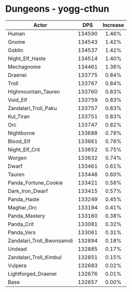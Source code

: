 # Dungeons - yogg-cthun
| Actor | DPS | Increase |
|---|:---:|:---:|
|Human|134590|1.46%|
|Gnome|134543|1.42%|
|Goblin|134537|1.42%|
|Night_Elf_Haste|134514|1.40%|
|Mechagnome|134461|1.36%|
|Draenei|133775|0.84%|
|Troll|133767|0.84%|
|Highmountain_Tauren|133760|0.83%|
|Void_Elf|133759|0.83%|
|Zandalari_Troll_Paku|133757|0.83%|
|Kul_Tiran|133751|0.83%|
|Orc|133747|0.82%|
|Nightborne|133688|0.78%|
|Blood_Elf|133661|0.76%|
|Night_Elf_Crit|133652|0.75%|
|Worgen|133632|0.74%|
|Dwarf|133461|0.61%|
|Tauren|133448|0.60%|
|Panda_Fortune_Cookie|133421|0.58%|
|Dark_Iron_Dwarf|133415|0.57%|
|Panda_Haste|133249|0.45%|
|Maghar_Orc|133194|0.41%|
|Panda_Mastery|133160|0.38%|
|Panda_Crit|133081|0.32%|
|Panda_Vers|133061|0.31%|
|Zandalari_Troll_Bwonsamdi|132894|0.18%|
|Undead|132885|0.17%|
|Zandalari_Troll_Kimbul|132851|0.15%|
|Vulpera|132683|0.02%|
|Lightforged_Draenei|132676|0.01%|
|Base|132657|0.00%|
